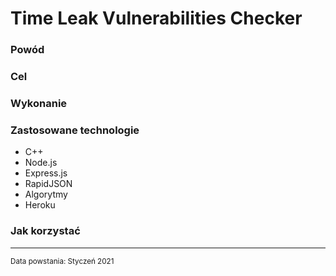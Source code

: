 <html>
<body>
<h1 class="title">Time Leak Vulnerabilities Checker</h1>
<h3 class="why">Powód</h3>
<p class="why"></p>
<h3 class="what">Cel</h3>
<p class="what"></p>
<h3 class="how">Wykonanie</h3>
<p class="how"></p>
<h3 class="technologies">Zastosowane technologie</h3>
<ul class="technologies">
  <li class="technologies" hover="C++">C++</li>
  <li class="technologies" hover="Node.js">Node.js</li>
  <li class="technologies" hover="Express.js">Express.js</li>
  <li class="technologies" hover="RapidJSON">RapidJSON</li>
  <li class="technologies" hover="Alogirytmy">Algorytmy</li>
  <li class="technologies" hover="Heroku">Heroku</li> 
</ul>
<h3 class="usage">Jak korzystać</h3>
  <p class="usage"></p>
<hr>
<small class="created">Data powstania: Styczeń 2021</small>
</body>
</html>
